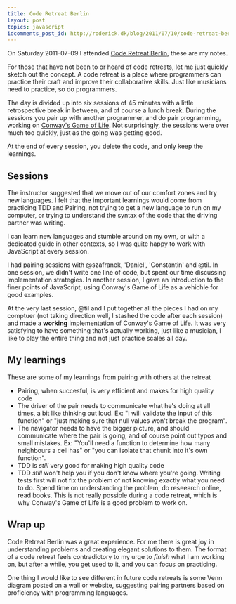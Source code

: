 ```yaml
---
title: Code Retreat Berlin
layout: post
topics: javascript
idcomments_post_id: http://roderick.dk/blog/2011/07/10/code-retreat-berlin/
---
```


On Saturday 2011-07-09 I attended [Code Retreat Berlin](coderetreat-berlin.de/), these are my notes.

For those that have not been to or heard of code retreats, let me just quickly sketch out the concept. A code retreat is a place where programmers can practice their craft and improve their collaborative skills. Just like musicians need to practice, so do programmers.

The day is divided up into six sessions of 45 minutes with a little retrospective break in between, and of course a lunch break. During the sessions you pair up with another programmer, and do pair programming, working on [Conway's Game of Life](http://www.conwaylife.com/wiki/Conway's_Game_of_Life). Not surprisingly, the sessions were over much too quickly, just as the going was getting good.

At the end of every session, you delete the code, and only keep the learnings.

## Sessions

The instructor suggested that we move out of our comfort zones and try new languages. I felt that the important learnings would come from practicing TDD and Pairing, not trying to get a new language to run on my computer, or trying to understand the syntax of the code that the driving partner was writing.

I can learn new languages and stumble around on my own, or with a dedicated guide in other contexts, so I was quite happy to work with JavaScript at every session.

I had pairing sessions with @szafranek, 'Daniel', 'Constantin' and @til. In one session, we didn't write one line of code, but spent our time discussing implementation strategies. In another session, I gave an introduction to the finer points of JavaScript, using Conway's Game of Life as a vehichle for good examples.

At the very last session, @til and I put together all the pieces I had on my comptuer (not taking direction well, I stashed the code after each session) and made a **working** implementation of Conway's Game of Life. It was very satisfying to have something that's actually working, just like a musician, I like to play the entire thing and not just practice scales all day.

## My learnings

These are some of my learnings from pairing with others at the retreat

* Pairing, when succesful, is very efficient and makes for high quality code
* The driver of the pair needs to communicate what he's doing at all times, a bit like thinking out loud. Ex: "I will validate the input of this function" or "just making sure that null values won't break the program".
* The navigator needs to have the bigger picture, and should communicate where the pair is going, and of course point out typos and small mistakes. Ex: "You'll need a function to determine how many neighbours a cell has" or "you can isolate that chunk into it's own function".
* TDD is _still_ very good for making high quality code
* TDD _still_ won't help you if you don't know where you're going. Writing tests first will not fix the problem of not knowing exactly what you need to do. Spend time on understanding the problem, do reseearch online, read books. This is not really possible during a code retreat, which is why Conway's Game of Life is a good problem to work on.

## Wrap up

Code Retreat Berlin was a great experience. For me there is great joy in understanding problems and creating elegant solutions to them. The format of a code retreat feels contradictory to my urge to *finish* what I am working on, but after a while, you get used to it, and you can focus on practicing.

One thing I would like to see different in future code retreats is some Venn diagram posted on a wall or website, suggesting pairing partners based on proficiency with programming languages.